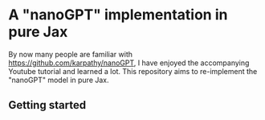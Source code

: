 # A "nanoGPT" implementation in pure Jax

By now many people are familiar with https://github.com/karpathy/nanoGPT, I have enjoyed the accompanying Youtube tutorial and learned a lot. This repository aims to re-implement the "nanoGPT" model in pure Jax. 

## Getting started 

